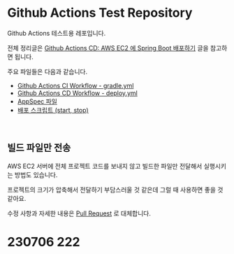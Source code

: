 # Github Actions Test Repository

Github Actions 테스트용 레포입니다.

전체 정리글은 [Github Actions CD: AWS EC2 에 Spring Boot 배포하기](https://bcp0109.tistory.com/363) 글을 참고하면 됩니다.

주요 파일들은 다음과 같습니다.

- [Github Actions CI Workflow - gradle.yml](https://github.com/ParkJiwoon/practice-github-action/blob/main/.github/workflows/gradle.yml)
- [Github Actions CD Workflow - deploy.yml](https://github.com/ParkJiwoon/practice-github-action/blob/main/.github/workflows/deploy.yml)
- [AppSpec 파일](https://github.com/ParkJiwoon/practice-github-action/blob/main/appspec.yml)
- [배포 스크립트 (start, stop)](https://github.com/ParkJiwoon/practice-github-action/tree/main/scripts)

<br>

## 빌드 파일만 전송

AWS EC2 서버에 전체 프로젝트 코드를 보내지 않고 빌드한 파일만 전달해서 실행시키는 방법도 있습니다.

프로젝트의 크기가 압축해서 전달하기 부담스러울 것 같은데 그럴 때 사용하면 좋을 것 같아요.

수정 사항과 자세한 내용은 [Pull Request](https://github.com/ParkJiwoon/practice-github-action/pull/14) 로 대체합니다.

# 230706 222
